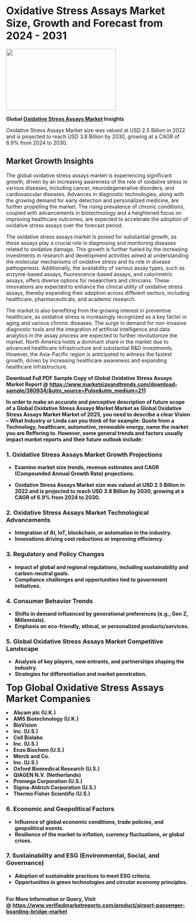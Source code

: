 <H1>Oxidative Stress Assays Market Size, Growth and Forecast from 2024 - 2031</H1><img class="aligncenter size-medium wp-image-584254" src="https://thirdeyenews.in/wp-content/uploads/2024/09/Global-Market-Research-300x168.jpeg" alt="" width="300" height="168" /><p><strong>Global&nbsp;<a href="https://www.marketsizeandtrends.com/download-sample/380934/&amp;utm_source=Pulse&amp;utm_medium=211">Oxidative Stress Assays Market</a> Insights</strong></p><p>Oxidative Stress Assays Market size was valued at USD 2.5 Billion in 2022 and is projected to reach USD 3.8 Billion by 2030, growing at a CAGR of 6.9% from 2024 to 2030.</p><p><h2>Market Growth Insights</h2> <p>The global oxidative stress assays market is experiencing significant growth, driven by an increasing awareness of the role of oxidative stress in various diseases, including cancer, neurodegenerative disorders, and cardiovascular diseases. Advances in diagnostic technologies, along with the growing demand for early detection and personalized medicine, are further propelling the market. The rising prevalence of chronic conditions, coupled with advancements in biotechnology and a heightened focus on improving healthcare outcomes, are expected to accelerate the adoption of oxidative stress assays over the forecast period.</p> <p><strong></strong></p> <p>The oxidative stress assays market is poised for substantial growth, as these assays play a crucial role in diagnosing and monitoring diseases related to oxidative damage. This growth is further fueled by the increasing investments in research and development activities aimed at understanding the molecular mechanisms of oxidative stress and its role in disease pathogenesis. Additionally, the availability of various assay types, such as enzyme-based assays, fluorescence-based assays, and colorimetric assays, offers diverse options for researchers and clinicians. These innovations are expected to enhance the clinical utility of oxidative stress assays, thereby expanding their adoption across different sectors, including healthcare, pharmaceuticals, and academic research.</p> <p>The market is also benefiting from the growing interest in preventive healthcare, as oxidative stress is increasingly recognized as a key factor in aging and various chronic diseases. The surge in demand for non-invasive diagnostic tools and the integration of artificial intelligence and data analytics in the assay process are expected to further revolutionize the market. North America holds a dominant share in the market due to advanced healthcare infrastructure and substantial R&D investments. However, the Asia-Pacific region is anticipated to witness the fastest growth, driven by increasing healthcare awareness and expanding healthcare infrastructure.</p> <p><strong></p><p><span class=""><strong>Download Full PDF Sample Copy of Global Oxidative Stress Assays Market Report</strong> @ <a href="https://www.marketsizeandtrends.com/download-sample/380934/&amp;utm_source=Pulse&amp;utm_medium=211" target="_blank">https://www.marketsizeandtrends.com/download-sample/380934/&amp;utm_source=Pulse&amp;utm_medium=211</a></span></p><p>In order to make an accurate and perceptive description of future scope of a Global&nbsp;Oxidative Stress Assays Market Market as Global&nbsp;Oxidative Stress Assays Market Market of 2025, you need to describe a clear Vision &ndash; What Industry or Linda can you think of for example: Quote from a Technology, healthcare, automotive, renewable energy, name the market you are Reffering to. However, some general trends and factors usually impact market reports and their future outlook include:</p><h3>1.&nbsp;<strong>Oxidative Stress Assays Market Growth Projections</strong></h3><ul><li>Examine market size trends, revenue estimates and CAGR (Compounded Annual Growth Rate) projections.</li><li><p>Oxidative Stress Assays Market size was valued at USD 2.5 Billion in 2022 and is projected to reach USD 3.8 Billion by 2030, growing at a CAGR of 6.9% from 2024 to 2030.</p></li></ul><h3>2.&nbsp;<strong>Oxidative Stress Assays Market Technological Advancements</strong></h3><ul><li>Integration of AI, IoT, blockchain, or automation in the industry.</li><li>Innovations driving cost reductions or improving efficiency.</li></ul><h3>3.&nbsp;<strong>Regulatory and Policy Changes</strong></h3><ul><li>Impact of global and regional regulations, including sustainability and carbon-neutral goals.</li><li>Compliance challenges and opportunities tied to government initiatives.</li></ul><h3>4.&nbsp;<strong>Consumer Behavior Trends</strong></h3><ul><li>Shifts in demand influenced by generational preferences (e.g., Gen Z, Millennials).</li><li>Emphasis on eco-friendly, ethical, or personalized products/services.</li></ul><h3>5.&nbsp;<strong>Global Oxidative Stress Assays Market Competitive Landscape</strong></h3><ul><li>Analysis of key players, new entrants, and partnerships shaping the industry.</li><li>Strategies for differentiation and market penetration.</li></ul><p data-pm-slice="1 1 []"><span style="color: inherit; font-family: inherit; font-size: 25px;">Top Global Oxidative Stress Assays Market Companies</span></p><div class="" data-test-id=""><p><li>Abcam plc (U.K.)</li><li> AMS Biotechnology (U.K.)</li><li> BioVision</li><li> Inc. (U.S.)</li><li> Cell Biolabs</li><li> Inc. (U.S.)</li><li> Enzo Biochem (U.S.)</li><li> Merck and Co.</li><li> Inc. (U.S.)</li><li> Oxford Biomedical Research (U.S.)</li><li> QIAGEN N.V. (Netherlands)</li><li> Promega Corporation (U.S.)</li><li> Sigma-Aldrich Corporation (U.S.)</li><li> Thermo Fisher Scientific (U.S.)</li></p></div><h3>6.&nbsp;<strong>Economic and Geopolitical Factors</strong></h3><ul><li>Influence of global economic conditions, trade policies, and geopolitical events.</li><li>Resilience of the market to inflation, currency fluctuations, or global crises.</li></ul><h3>7.&nbsp;<strong>Sustainability and ESG (Environmental, Social, and Governance)</strong></h3><ul><li>Adoption of sustainable practices to meet ESG criteria.</li><li>Opportunities in green technologies and circular economy principles.</li></ul><h2><strong style="font-size: 14px;">For More Information or Query, Visit @&nbsp;</strong><a style="background-color: #ffffff; font-size: 14px;" href="https://www.marketsizeandtrends.com/report/oxidative-stress-assays-market/" target="_blank">https://www.verifiedmarketreports.com/product/airport-passenger-boarding-bridge-market</a></h2>

